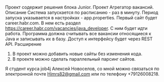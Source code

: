 Проект содержит решения блока Junior.
Проект Агрегатор вакансий.
Описание
Система запускается по расписанию - раз в минуту.  Период запуска указывается в настройках - app.properties.
Первый сайт будет career.habr.com.
В нем есть раздел https://career.habr.com/vacancies/java_developer. С ним будет идти работа.
Программа должна считывать все вакансии относящиеся к Java и записывать их в базу.
Доступ к интерфейсу будет через REST API.
Расширение
1. В проект можно добавить новые сайты без изменения кода.
2. В проекте можно сделать параллельный парсинг сайтов.

Я студент курса job4j Алексей Новоселов, cо мной можно связаться по электронной почте Himrs82@gmail.com
или по телефону +79126008218.